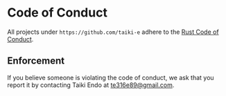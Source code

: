 # Code of Conduct

All projects under `https://github.com/taiki-e` adhere to the [Rust Code of Conduct].

## Enforcement

If you believe someone is violating the code of conduct, we ask that you report it by contacting Taiki Endo at te316e89@gmail.com.

[Rust Code of Conduct]: https://www.rust-lang.org/policies/code-of-conduct
